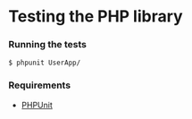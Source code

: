# Testing the PHP library

### Running the tests

    $ phpunit UserApp/

### Requirements

* [PHPUnit](https://github.com/sebastianbergmann/phpunit/)